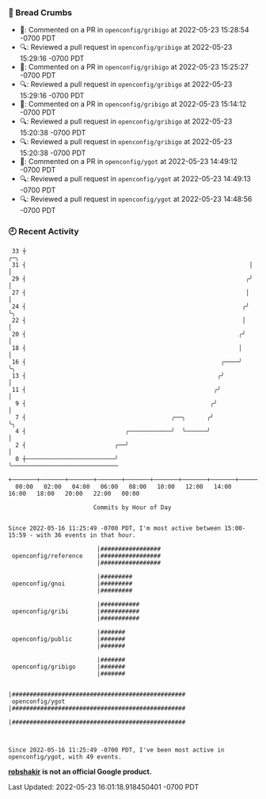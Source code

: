 ### 🍞 Bread Crumbs

 * 💬: Commented on a PR in  `openconfig/gribigo` at 2022-05-23 15:28:54 -0700 PDT
 * 🔍: Reviewed a pull request in  `openconfig/gribigo` at 2022-05-23 15:29:16 -0700 PDT
 * 💬: Commented on a PR in  `openconfig/gribigo` at 2022-05-23 15:25:27 -0700 PDT
 * 🔍: Reviewed a pull request in  `openconfig/gribigo` at 2022-05-23 15:29:16 -0700 PDT
 * 💬: Commented on a PR in  `openconfig/gribigo` at 2022-05-23 15:14:12 -0700 PDT
 * 🔍: Reviewed a pull request in  `openconfig/gribigo` at 2022-05-23 15:20:38 -0700 PDT
 * 🔍: Reviewed a pull request in  `openconfig/gribigo` at 2022-05-23 15:20:38 -0700 PDT
 * 💬: Commented on a PR in  `openconfig/ygot` at 2022-05-23 14:49:12 -0700 PDT
 * 🔍: Reviewed a pull request in  `openconfig/ygot` at 2022-05-23 14:49:13 -0700 PDT
 * 🔍: Reviewed a pull request in  `openconfig/ygot` at 2022-05-23 14:48:56 -0700 PDT

### 🕘 Recent Activity
```
 33 ┼                                                               ╭─╮
 31 ┤                                                               │ │
 29 ┤                                                              ╭╯ │
 27 ┤                                                              │  │
 24 ┤                                                             ╭╯  ╰╮
 22 ┤                                                             │    │
 20 ┤                                                            ╭╯    │
 18 ┤                                                            │     │
 16 ┤                                                       ╭────╯     ╰╮
 13 ┤                                                      ╭╯           │
 11 ┤                                                     ╭╯            │
  9 ┤                                                    ╭╯             │
  7 ┤                                         ╭──╮      ╭╯              ╰╮
  4 ┤                            ╭────────────╯  ╰──────╯                │
  2 ┤                         ╭──╯                                       │
  0 ┼─────────────────────────╯                                          ╰──────────────────────────────
    +───────+───────+───────+───────+───────+───────+───────+───────+───────+───────+───────+───────+────
  00:00   02:00   04:00   06:00   08:00   10:00   12:00   14:00   16:00   18:00   20:00   22:00   00:00   

						Commits by Hour of Day


Since 2022-05-16 11:25:49 -0700 PDT, I'm most active between 15:00-15:59 - with 36 events in that hour.

```



```
                         |#################
 openconfig/reference    |#################
                         |#################

                         |#########
 openconfig/gnoi         |#########
                         |#########

                         |###########
 openconfig/gribi        |###########
                         |###########

                         |#######
 openconfig/public       |#######
                         |#######

                         |#######
 openconfig/gribigo      |#######
                         |#######

                         |#################################################
 openconfig/ygot         |#################################################
                         |#################################################



Since 2022-05-16 11:25:49 -0700 PDT, I've been most active in openconfig/ygot, with 49 events.

```
**[robshakir](mailto:robjs@google.com) is not an official Google product.**  


Last Updated: 2022-05-23 16:01:18.918450401 -0700 PDT

